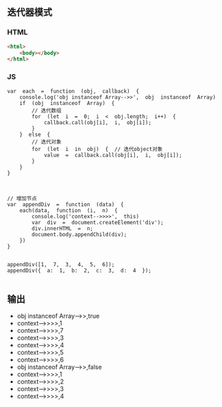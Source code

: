 ## 迭代器模式
### HTML
```HTML
<html>
    <body></body>
</html>
```


### JS
```JS
var  each  =  function  (obj,  callback)  {
    console.log('obj instanceof Array-->>',  obj  instanceof  Array)
    if  (obj  instanceof  Array)  {
        // 迭代数组
        for  (let  i  =  0;  i  <  obj.length;  i++)  {
            callback.call(obj[i],  i,  obj[i]);
        }
    }  else  {
        // 迭代对象
        for  (let  i  in  obj)  {  // 迭代object对象
            value  =  callback.call(obj[i],  i,  obj[i]);
        }
    }
}


  
// 增加节点
var  appendDiv  =  function  (data)  {
    each(data,  function  (i,  n)  {
        console.log('context-->>>>',  this)
        var  div  =  document.createElement('div');
        div.innerHTML  =  n;
        document.body.appendChild(div);
    })
}


appendDiv([1,  7,  3,  4,  5,  6]);
appendDiv({  a:  1,  b:  2,  c:  3,  d:  4  });


```


## 输出
- obj instanceof Array-->>,true
- context-->>>>,1
- context-->>>>,7
- context-->>>>,3
- context-->>>>,4
- context-->>>>,5
- context-->>>>,6
- obj instanceof Array-->>,false
- context-->>>>,1
- context-->>>>,2
- context-->>>>,3
- context-->>>>,4


